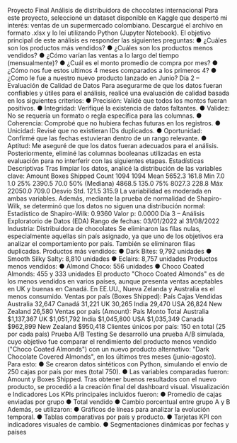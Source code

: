 Proyecto Final
Análisis de distribuidora de chocolates internacional
Para este proyecto, seleccioné un dataset disponible en Kaggle que despertó mi interés:
ventas de un supermercado colombiano. Descargué el archivo en formato .xlsx y lo leí
utilizando Python (Jupyter Notebook).
El objetivo principal de este análisis es responder las siguientes preguntas:
● ¿Cuáles son los productos más vendidos?
● ¿Cuáles son los productos menos vendidos?
● ¿Cómo varían las ventas a lo largo del tiempo (mensualmente)?
● ¿Cuál es el monto promedio de compra por mes?
● ¿Cómo nos fue estos ultimos 4 meses comparados a los primeros 4?
● ¿Como le fue a nuestro nuevo producto lanzado en Junio?
Día 2 – Evaluación de Calidad de Datos
Para asegurarme de que los datos fueran confiables y útiles para el análisis, realicé una
evaluación de calidad basada en los siguientes criterios:
● Precisión: Validé que todos los montos fueran positivos.
● Integridad: Verifiqué la existencia de datos faltantes.
● Validez: No se requería un formato o regla específica para las columnas.
● Coherencia: Comprobé que no hubiera fechas futuras en los registros.
● Unicidad: Revisé que no existieran IDs duplicados.
● Oportunidad: Confirmé que las fechas estuvieran dentro de un rango relevante.
● Aptitud: Me aseguré de que los datos fueran adecuados para el análisis.
Posteriormente, eliminé las columnas booleanas utilizadas en esta evaluación para no
interferir con las siguientes etapas.
Estadísticas Descriptivas
Tras limpiar los datos, analicé la distribución de las variables clave:
Amount Boxes
Shipped
Count 1094 1094
Mean 5652.3 161.8
Min 7.0 1.0
25% 2390.5 70.0
50% (Mediana) 4868.5 135.0
75% 8027.3 228.8
Máx 22050.0 709.0
Desvío Std. 121.5 315.9
La variabilidad es moderada en ambas variables. Además, mediante la prueba de
normalidad de Shapiro-Wilk, se determinó que los datos no siguen una distribución normal:
Estadístico de Shapiro-Wilk: 0.9360
Valor p: 0.0000
Día 3 – Análisis Exploratorio de Datos (EDA)
Rango de fechas: 03/01/2022 al 31/08/2022
Industria: Distribuidora de chocolates
Se eliminaron las filas nulas, especialmente aquellas sin país asignado, ya que uno de los
objetivos era analizar el comportamiento por país. También se eliminaron filas duplicadas.
Productos más vendidos:
● Dark Bites: 9,792 unidades
● Smooth Silky Salty: 8,810 unidades
● Eclairs: 8,757 unidades
Productos menos vendidos:
● Almond Choco: 556 unidades
● Choco Coated Almonds: 455 y 333 unidades
El producto "Choco Coated Almonds" es de los menos vendidos en varios países, aunque
presenta ventas aceptables en UK y buenas en Canadá. En EE.UU., Nueva Zelanda y
Australia es el menos consumido.
Ventas por país (Boxes Shipped):
País Cajas
Vendidas
Australia 32,647
Canadá 31,221
UK 30,265
India 29,470
USA 26,824
New Zealand 26,580
Ventas por país (Amount):
País Monto Total
Australia $1,137,367
UK $1,051,792
India $1,045,800
USA $1,035,349
Canadá $962,899
New Zealand $950,418
Clientes únicos por país:
150 en total (25 por cada país)
Prueba A/B Testing
Se desarrolló una prueba A/B simulada, cuyo objetivo fue comparar el rendimiento del
producto menos vendido ("Choco Coated Almonds") con un nuevo producto alternativo:
"Dark Chocolate Covered Almonds", en los últimos tres meses (junio-agosto).
Para esto:
● Se crearon datos sintéticos con Python, simulando el envío de 250 cajas por país
por mes (total 750).
● Las variables comparadas fueron: Amount y Boxes Shipped.
Tras obtener buenos resultados con el nuevo producto, se procedió a la creación final del
dashboard visual.
Visualización e Indicadores
Los KPIs principales incluidos fueron:
● Promedio de cajas enviadas por grupo
● Total vendido
● Cambio porcentual entre grupo A y B
Además, se utilizaron:
● Gráficos de líneas para analizar la evolución temporal.
● Tablas comparativas por país y producto.
● Tarjetas KPI con indicadores visuales de cambio.
● Segmentaciones dinámicas por fechas y países
